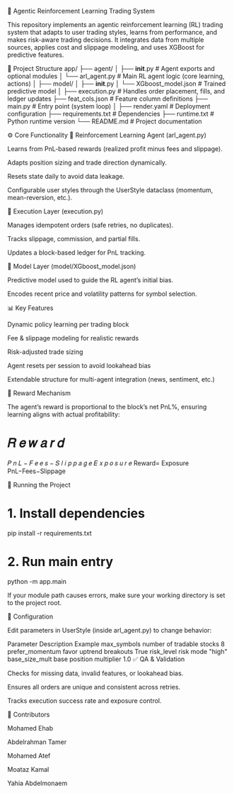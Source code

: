 🧠 Agentic Reinforcement Learning Trading System

This repository implements an agentic reinforcement learning (RL) trading system that adapts to user trading styles, learns from performance, and makes risk-aware trading decisions.
It integrates data from multiple sources, applies cost and slippage modeling, and uses XGBoost for predictive features.

📁 Project Structure
app/
 ├── agent/
 │    ├── __init__.py          # Agent exports and optional modules
 │    └── arl_agent.py         # Main RL agent logic (core learning, actions)
 │
 ├── model/
 │    ├── __init__.py
 │    └── XGboost_model.json   # Trained predictive model
 │
 ├── execution.py              # Handles order placement, fills, and ledger updates
 ├── feat_cols.json            # Feature column definitions
 ├── main.py                   # Entry point (system loop)
 │
 ├── render.yaml               # Deployment configuration
 ├── requirements.txt          # Dependencies
 ├── runtime.txt               # Python runtime version
 └── README.md                 # Project documentation

⚙️ Core Functionality
🔹 Reinforcement Learning Agent (arl_agent.py)

Learns from PnL-based rewards (realized profit minus fees and slippage).

Adapts position sizing and trade direction dynamically.

Resets state daily to avoid data leakage.

Configurable user styles through the UserStyle dataclass (momentum, mean-reversion, etc.).

🔹 Execution Layer (execution.py)

Manages idempotent orders (safe retries, no duplicates).

Tracks slippage, commission, and partial fills.

Updates a block-based ledger for PnL tracking.

🔹 Model Layer (model/XGboost_model.json)

Predictive model used to guide the RL agent’s initial bias.

Encodes recent price and volatility patterns for symbol selection.

📊 Key Features

Dynamic policy learning per trading block

Fee & slippage modeling for realistic rewards

Risk-adjusted trade sizing

Agent resets per session to avoid lookahead bias

Extendable structure for multi-agent integration (news, sentiment, etc.)

🧠 Reward Mechanism

The agent’s reward is proportional to the block’s net PnL%, ensuring learning aligns with actual profitability:

𝑅
𝑒
𝑤
𝑎
𝑟
𝑑
=
𝑃
𝑛
𝐿
−
𝐹
𝑒
𝑒
𝑠
−
𝑆
𝑙
𝑖
𝑝
𝑝
𝑎
𝑔
𝑒
𝐸
𝑥
𝑝
𝑜
𝑠
𝑢
𝑟
𝑒
Reward=
Exposure
PnL−Fees−Slippage
	​

🚀 Running the Project
# 1. Install dependencies
pip install -r requirements.txt

# 2. Run main entry
python -m app.main


If your module path causes errors, make sure your working directory is set to the project root.

🧩 Configuration

Edit parameters in UserStyle (inside arl_agent.py) to change behavior:

Parameter	Description	Example
max_symbols	number of tradable stocks	8
prefer_momentum	favor uptrend breakouts	True
risk_level	risk mode	"high"
base_size_mult	base position multiplier	1.0
✅ QA & Validation

Checks for missing data, invalid features, or lookahead bias.

Ensures all orders are unique and consistent across retries.

Tracks execution success rate and exposure control.

👥 Contributors

Mohamed Ehab

Abdelrahman Tamer

Mohamed Atef

Moataz Kamal

Yahia Abdelmonaem
